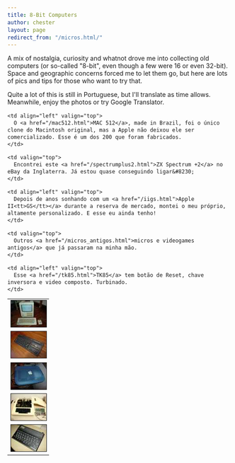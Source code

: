 ```yaml
---
title: 8-Bit Computers
author: chester
layout: page
redirect_from: "/micros.html/"
---
```

<p align="left">
  A mix of nostalgia, curiosity and whatnot drove me into collecting old computers (or so-called "8-bit", even though a few were 16 or even 32-bit). Space and geographic concerns forced me to let them go, but here are lots of pics and tips for those who want to try that.
</p>

<p>Quite a lot of this is still in Portuguese, but I'll translate as time allows. Meanwhile, enjoy the photos or try Google Translator.</p>

<table style="border-spacing:8px" border="0">
  <tr>
    <td width="80" valign="top">
      <a href="/mac512.html"><img src="/img/micros/icone_mac512.jpg" border="1" alt="" /></a>
    </td>

    <td align="left" valign="top">
      O <a href="/mac512.html">MAC 512</a>, made in Brazil, foi o único clone do Macintosh original, mas a Apple não deixou ele ser comercializado. Esse é um dos 200 que foram fabricados.
    </td>
  </tr>

  <tr>
    <td width="80" valign="top">
      <a href="/spectrumplus2.html"><img src="/img/micros/icone_spectrumplus2.jpg" border="1" alt="" /></a>
    </td>

    <td valign="top">
      Encontrei este <a href="/spectrumplus2.html">ZX Spectrum +2</a> no eBay da Inglaterra. Já estou quase conseguindo ligar&#8230;
    </td>
  </tr>

  <tr>
    <td width="80" valign="top">
      <a href="/iigs.html"><img src="/img/micros/icone_iigs.jpg" border="1" alt="" /></a>
    </td>

    <td align="left" valign="top">
      Depois de anos sonhando com um <a href="/iigs.html">Apple II<tt>GS</tt></a> durante a reserva de mercado, montei o meu próprio, altamente personalizado. E esse eu ainda tenho!
    </td>
  </tr>

  <tr>
    <td width="80" valign="top">
      <a href="/micros_antigos.html"><img src="/img/micros/icone_antigos.jpg" border="1" alt="" /></a>
    </td>

    <td valign="top">
      Outros <a href="/micros_antigos.html">micros e videogames antigos</a> que já passaram na minha mão.
    </td>
  </tr>

  <tr>
    <td width="80" valign="top">
      <a href="/tk85.html"><img src="/img/micros/icone_tk85.jpg" border="1" alt="" /></a>
    </td>

    <td align="left" valign="top">
      Esse <a href="/tk85.html">TK85</a> tem botão de Reset, chave inversora e video composto. Turbinado.
    </td>
  </tr>
</table>
